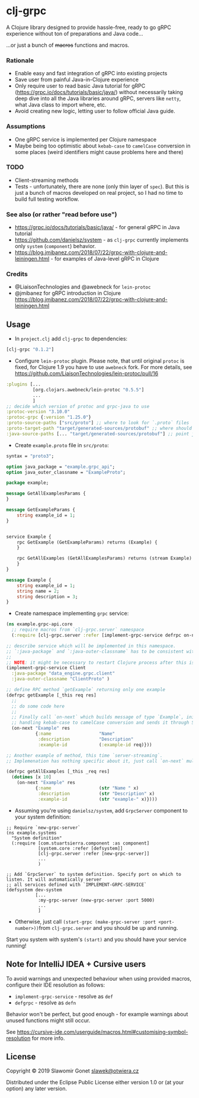 # clj-grpc

A Clojure library designed to provide hassle-free, ready to go gRPC experience without ton of preparations and Java code...

...or just a bunch of ~~macros~~ functions and macros.

### Rationale

* Enable easy and fast integration of gRPC into existing projects
* Save user from painful Java-in-Clojure experience
* Only require user to read basic Java tutorial for gRPC (https://grpc.io/docs/tutorials/basic/java/) without necessarily
taking deep dive into all the Java libraries around gRPC, servers like `netty`, what Java class to import where, etc.
* Avoid creating new logic, letting user to follow official Java guide.

### Assumptions
* One gRPC service is implemented per Clojure namespace
* Maybe being too optimistic about `kebab-case` to `camelCase` conversion in some places (weird identifiers might cause 
problems here and there)

### TODO
* Client-streaming methods
* Tests - unfortunately, there are none (only thin layer of `spec`). But this is just a bunch of macros developed on real project, so I had no time to build
full testing workflow.

### See also (or rather "read before use")
* https://grpc.io/docs/tutorials/basic/java/ - for general gRPC in Java tutorial
* https://github.com/danielsz/system - as `clj-grpc` currently implements only `system` (`component`) behavior.
* https://blog.jmibanez.com/2018/07/22/grpc-with-clojure-and-leiningen.html - for examples of Java-level gRPC in Clojure

### Credits
* @LiaisonTechnologies and @awebneck for `lein-protoc`
* @jmibanez for gRPC introduction in Clojure https://blog.jmibanez.com/2018/07/22/grpc-with-clojure-and-leiningen.html

## Usage

* In `project.clj` add `clj-grpc` to dependencies:
```clojure
[clj-grpc "0.1.2"]
```

* Configure `lein-protoc` plugin. Please note, that until original `protoc` is fixed, for Clojure 1.9 you have to use 
`awebneck` fork. For more details, see https://github.com/LiaisonTechnologies/lein-protoc/pull/16
```clojure
:plugins [...
          [org.clojars.awebneck/lein-protoc "0.5.5"]
          ...
          ]
;; decide which version of protoc and grpc-java to use
:protoc-version "3.10.0"
:protoc-grpc {:version "1.25.0"}
:proto-source-paths ["src/proto"] ;; where to look for `.proto` files
:proto-target-path "target/generated-sources/protobuf" ;; where should protoc put generated sources
:java-source-paths [... "target/generated-sources/protobuf"] ;; point java compiler to newly generated sources
```

* Create `example.proto` file in `src/proto`:
```proto
syntax = "proto3";

option java_package = "example.grpc_api";
option java_outer_classname = "ExampleProto";

package example;

message GetAllExamplesParams {
}

message GetExampleParams {
    string example_id = 1;
}


service Example {
    rpc GetExample (GetExampleParams) returns (Example) {
    }

    rpc GetAllExamples (GetAllExamplesParams) returns (stream Example) {
    }
}

message Example {
    string example_id = 1;
    string name = 2;
    string description = 3;
}
```

* Create namespace implementing `grpc` service:
```clojure
(ns example.grpc-api.core
  ;; require macros from `clj-grpc.server` namespace
  (:require [clj-grpc.server :refer [implement-grpc-service defrpc on-next]]))

;; describe service which will be implemented in this namespace.
;; `:java-package` and `:java-outer-classname` has to be consistent with `proto` file
;;
;; NOTE: it might be necessary to restart Clojure process after this is defined so all the classes will be compiled
(implement-grpc-service Client
  :java-package "data_engine.grpc.client"
  :java-outer-classname "ClientProto" )

;; define RPC method `getExample` returning only one example
(defrpc getExample [_this req res]
  ;;
  ;; do some code here
  ;;
  ;; Finally call `on-next` which builds message of type `Example`, initializes it with provided map
  ;; handling kebab-case to camelCase conversion and sends it through StreamObserver `res`
  (on-next "Example" res
           {:name                  "Name"
            :description           "Description"
            :example-id            (:example-id req)}))

;; Another example of method, this time `server-streaming`.
;; Implemenation has nothing specific about it, just call `on-next` multiple times

(defrpc getAllExamples [_this _req res]
  (dotimes [x 10]
    (on-next "Example" res
           {:name                  (str "Name " x)
            :description           (str "Description" x)
            :example-id            (str "example-" x)})))
```

* Assuming you're using `danielsz/system`, add `GrpcServer` component to your system definition:
```
;; Require `new-grpc-server`
(ns example.systems
  "System definition"
  (:require [com.stuartsierra.component :as component]
            [system.core :refer [defsystem]]
            [clj-grpc.server :refer [new-grpc-server]]
            ...
            )

;; Add `GrpcServer` to system definition. Specify port on which to listen. It will automatically server 
;; all services defined with `IMPLEMENT-GRPC-SERVICE`
(defsystem dev-system
           [...
            :my-grpc-server (new-grpc-server :port 5000)
            ...
            ]
```

* Otherwise, just call `(start-grpc (make-grpc-server :port <port-number>))`from `clj-grpc.server` and you should be up and running.

Start you system with system's `(start)` and you should have your service running!



## Note for IntelliJ IDEA + Cursive users 
To avoid warnings and unexpected behaviour when using provided macros, configure their IDE resolution as follows:
* `implement-grpc-service` - resolve as `def`
* `defgrpc` - resolve as `defn`

Behavior won't be perfect, but good enough - for example warnings about unused functions might still occur.

See https://cursive-ide.com/userguide/macros.html#customising-symbol-resolution for more info.

## License

Copyright © 2019 Slawomir Gonet <slawek@otwiera.cz>

Distributed under the Eclipse Public License either version 1.0 or (at
your option) any later version.
